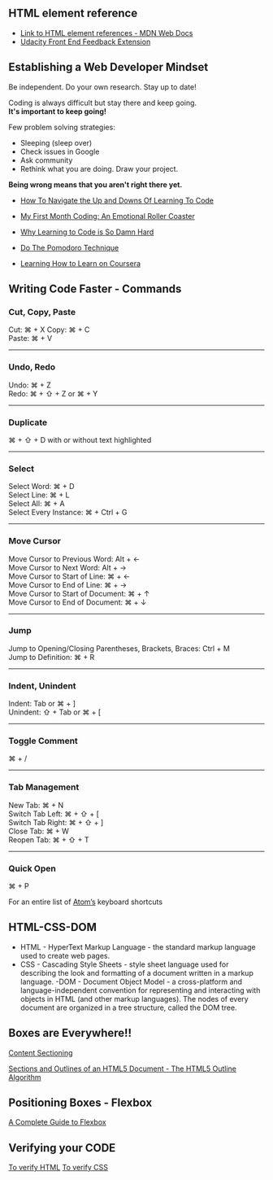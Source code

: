 ## HTML element reference

* [Link to HTML element references - MDN Web Docs](https://developer.mozilla.org/en-US/docs/Web/HTML/Element)
* [Udacity Front End Feedback Extension](https://chrome.google.com/webstore/detail/udacity-front-end-feedbac/melpgahbngpgnbhhccnopmlmpbmdaeoi)

## Establishing a Web Developer Mindset

Be independent. Do your own research. Stay up to date!

   Coding is always difficult but stay there and keep going.  
   **It's important to keep going!**  

Few problem solving strategies:

- Sleeping (sleep over)
- Check issues in Google
- Ask community
- Rethink what you are doing. Draw your project.

**Being wrong means that you aren't right there yet.**

- [How To Navigate the Up and Downs Of Learning To Code](http://bit.ly/2pNic11)

- [My First Month Coding: An Emotional Roller Coaster](http://bit.ly/2pNDYlc)

- [Why Learning to Code is So Damn Hard](http://bit.ly/1XmpBRF)

- [Do The Pomodoro Technique](https://en.wikipedia.org/wiki/Pomodoro_Technique)

- [Learning How to Learn on Coursera](https://www.coursera.org/learn/learning-how-to-learn)

## Writing Code Faster - Commands

### Cut, Copy, Paste

   Cut: ⌘ + X
   Copy: ⌘ + C  
   Paste: ⌘ + V  

***

### Undo, Redo

   Undo: ⌘ + Z  
   Redo: ⌘ + ⇧ + Z or ⌘ + Y  

***

### Duplicate

   ⌘ + ⇧ + D with or without text highlighted  

***

### Select

   Select Word: ⌘ + D  
   Select Line: ⌘ + L  
   Select All: ⌘ + A  
   Select Every Instance: ⌘ + Ctrl + G  

***

### Move Cursor

   Move Cursor to Previous Word: Alt + ←  
   Move Cursor to Next Word: Alt + →  
   Move Cursor to Start of Line: ⌘ + ←  
   Move Cursor to End of Line: ⌘ + →  
   Move Cursor to Start of Document: ⌘ + ↑  
   Move Cursor to End of Document: ⌘ + ↓  

***

### Jump

   Jump to Opening/Closing Parentheses, Brackets, Braces: Ctrl + M  
   Jump to Definition: ⌘ + R  

***

### Indent, Unindent

   Indent: Tab or ⌘ + ]  
   Unindent: ⇧ + Tab or ⌘ + [  

***

### Toggle Comment

   ⌘ + /  

***

### Tab Management

   New Tab: ⌘ + N  
   Switch Tab Left: ⌘ + ⇧ + [  
   Switch Tab Right: ⌘ + ⇧ + ]  
   Close Tab: ⌘ + W  
   Reopen Tab: ⌘ + ⇧ + T  

***

### Quick Open

   ⌘ + P  

For an entire list of [Atom’s](https://github.com/nwinkler/atom-keyboard-shortcuts) keyboard shortcuts

## HTML-CSS-DOM

- HTML - HyperText Markup Language - the standard markup language used to create web pages.
- CSS - Cascading Style Sheets - style sheet language used for describing the look and formatting of a document written in a markup language.
-DOM - Document Object Model - a cross-platform and language-independent convention for representing and interacting with objects in HTML (and other markup languages). The nodes of every document are organized in a tree structure, called the DOM tree.

## Boxes are Everywhere!!

[Content Sectioning](https://developer.mozilla.org/en-US/docs/Web/HTML/Element#Content_sectioning)

[Sections and Outlines of an HTML5 Document - The HTML5 Outline Algorithm](https://developer.mozilla.org/en-US/docs/Web/Guide/HTML/Using_HTML_sections_and_outlines#The_HTML5_outline_algorithm)

## Positioning Boxes - Flexbox

[A Complete Guide to Flexbox](https://css-tricks.com/snippets/css/a-guide-to-flexbox/)

## Verifying your CODE

[To verify HTML](http://validator.w3.org/#validate_by_input)
[To verify CSS](http://jigsaw.w3.org/css-validator/#validate_by_input)
